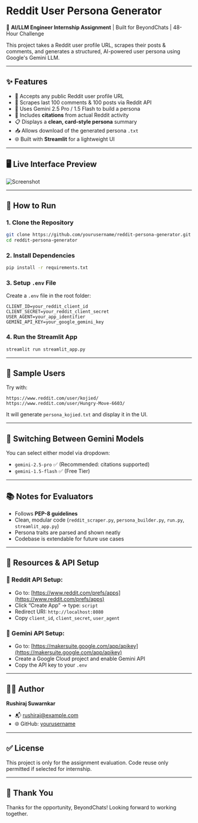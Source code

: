# Reddit User Persona Generator

🧠 **AI/LLM Engineer Internship Assignment** | Built for BeyondChats | 48-Hour Challenge

This project takes a Reddit user profile URL, scrapes their posts & comments, and generates a structured, AI-powered user persona using Google's Gemini LLM.

---

## ✨ Features

* 🔗 Accepts any public Reddit user profile URL
* 🧹 Scrapes last 100 comments & 100 posts via Reddit API
* 🤖 Uses Gemini 2.5 Pro / 1.5 Flash to build a persona
* 📌 Includes **citations** from actual Reddit activity
* 📋 Displays a **clean, card-style persona** summary
* 📥 Allows download of the generated persona `.txt`
* 🌐 Built with **Streamlit** for a lightweight UI

---

## 🖥️ Live Interface Preview

![Screenshot](screenshot.png) <!-- Optional, if you upload -->

---

## 🚀 How to Run

### 1. Clone the Repository

```bash
git clone https://github.com/yourusername/reddit-persona-generator.git
cd reddit-persona-generator
```

### 2. Install Dependencies

```bash
pip install -r requirements.txt
```

### 3. Setup `.env` File

Create a `.env` file in the root folder:

```env
CLIENT_ID=your_reddit_client_id
CLIENT_SECRET=your_reddit_client_secret
USER_AGENT=your_app_identifier
GEMINI_API_KEY=your_google_gemini_key
```

### 4. Run the Streamlit App

```bash
streamlit run streamlit_app.py
```

---

## 🧪 Sample Users

Try with:

```text
https://www.reddit.com/user/kojied/
https://www.reddit.com/user/Hungry-Move-6603/
```

It will generate `persona_kojied.txt` and display it in the UI.

---

## 🔄 Switching Between Gemini Models

You can select either model via dropdown:

* `gemini-2.5-pro` ✅ (Recommended: citations supported)
* `gemini-1.5-flash` ✅ (Free Tier)

---

## 📚 Notes for Evaluators

* Follows **PEP-8 guidelines**
* Clean, modular code (`reddit_scraper.py`, `persona_builder.py`, `run.py`, `streamlit_app.py`)
* Persona traits are parsed and shown neatly
* Codebase is extendable for future use cases

---

## 📎 Resources & API Setup

### 🔐 Reddit API Setup:

* Go to: [https://www.reddit.com/prefs/apps](https://www.reddit.com/prefs/apps)
* Click “Create App” → type: `script`
* Redirect URI: `http://localhost:8080`
* Copy `client_id`, `client_secret`, `user_agent`

### 🔑 Gemini API Setup:

* Go to: [https://makersuite.google.com/app/apikey](https://makersuite.google.com/app/apikey)
* Create a Google Cloud project and enable Gemini API
* Copy the API key to your `.env`

---

## 👨‍💻 Author

**Rushiraj Suwarnkar**

* 📬 [rushiraj@example.com](mailto:rushiraj@example.com)
* 🌐 GitHub: [yourusername](https://github.com/yourusername)

---

## ✅ License

This project is only for the assignment evaluation. Code reuse only permitted if selected for internship.

---

## 🙌 Thank You

Thanks for the opportunity, BeyondChats! Looking forward to working together.
